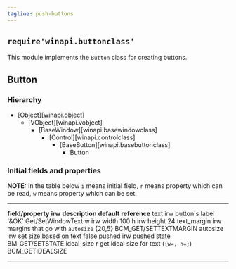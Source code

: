 ```yaml
---
tagline: push-buttons
---
```


## `require'winapi.buttonclass'`

This module implements the `Button` class for creating buttons.

## Button

### Hierarchy

* [Object][winapi.object]
	* [VObject][winapi.vobject]
		* [BaseWindow][winapi.basewindowclass]
			* [Control][winapi.controlclass]
				* [BaseButton][winapi.basebuttonclass]
					* Button

### Initial fields and properties

<div class=small>

__NOTE:__ in the table below `i` means initial field, `r` means property
which can be read, `w` means property which can be set.

----------------------- -------- ----------------------------------------- -------------- ---------------------
__field/property__		__irw__	__description__									__default__		__reference__
text							irw		button's label										'&OK'				Get/SetWindowText
w								irw		width													100
h								irw		height												24
text_margin					irw		margins that go with `autosize`				{20,5}			BCM_GET/SETTEXTMARGIN
autosize						irw		set size based on text							false
pushed						irw		pushed state															BM_GET/SETSTATE
ideal_size					r			get ideal size for text (`{w=, h=}`)							BCM_GETIDEALSIZE
----------------------- -------- ----------------------------------------- -------------- ---------------------
</div>
